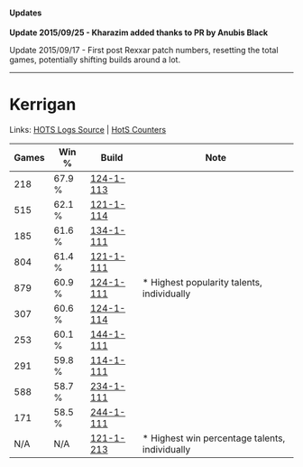 #### Updates
**Update 2015/09/25 - Kharazim added thanks to PR by Anubis Black**

Update 2015/09/17 - First post Rexxar patch numbers, resetting the total games, potentially shifting builds around a lot.

***

# Kerrigan

Links: [HOTS Logs Source](https://www.hotslogs.com/Sitewide/HeroDetails?Hero=Kerrigan) | [HotS Counters](http://hotscounters.com/#/hero/Kerrigan)

Games  | Win %  | Build     | Note
-----  | -----  | -----     | ----
218    | 67.9 % | [124-1-113](http://www.heroesfire.com/hots/talent-calculator/kerrigan#guQP) | 
515    | 62.1 % | [121-1-114](http://www.heroesfire.com/hots/talent-calculator/kerrigan#gn5g) | 
185    | 61.6 % | [134-1-111](http://www.heroesfire.com/hots/talent-calculator/kerrigan#hGqt) | 
804    | 61.4 % | [121-1-111](http://www.heroesfire.com/hots/talent-calculator/kerrigan#gn5d) | 
879    | 60.9 % | [124-1-111](http://www.heroesfire.com/hots/talent-calculator/kerrigan#guQN) | * Highest popularity talents, individually
307    | 60.6 % | [124-1-114](http://www.heroesfire.com/hots/talent-calculator/kerrigan#guQQ) | 
253    | 60.1 % | [144-1-111](http://www.heroesfire.com/hots/talent-calculator/kerrigan#hfFN) | 
291    | 59.8 % | [114-1-111](http://www.heroesfire.com/hots/talent-calculator/kerrigan#gV_t) | 
588    | 58.7 % | [234-1-111](http://www.heroesfire.com/hots/talent-calculator/kerrigan#l4zt) | 
171    | 58.5 % | [244-1-111](http://www.heroesfire.com/hots/talent-calculator/kerrigan#lTON) | 
N/A    | N/A    | [121-1-213](http://www.heroesfire.com/hots/talent-calculator/kerrigan#gn7D) | * Highest win percentage talents, individually

